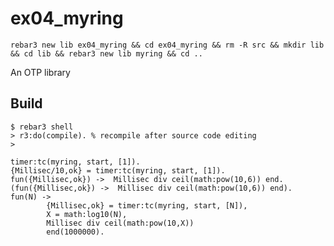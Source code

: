 ex04_myring
=====

```
rebar3 new lib ex04_myring && cd ex04_myring && rm -R src && mkdir lib && cd lib && rebar3 new lib myring && cd ..
```

An OTP library

Build
-----

	$ rebar3 shell
	> r3:do(compile). % recompile after source code editing 
	> 
	
```
timer:tc(myring, start, [1]).
{Millisec/10,ok} = timer:tc(myring, start, [1]).
fun({Millisec,ok}) ->  Millisec div ceil(math:pow(10,6)) end.
(fun({Millisec,ok}) ->  Millisec div ceil(math:pow(10,6)) end).
fun(N) -> 
		{Millisec,ok} = timer:tc(myring, start, [N]),
		X = math:log10(N),
		Millisec div ceil(math:pow(10,X))
		end(1000000).
```	